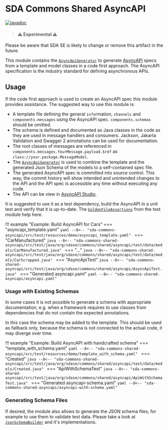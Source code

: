 # SDA Commons Shared AsyncAPI

[![javadoc](https://javadoc.io/badge2/org.sdase.commons/sda-commons-shared-asyncapi/javadoc.svg)](https://javadoc.io/doc/org.sdase.commons/sda-commons-shared-asyncapi)

> #### ⚠️ Experimental ⚠️
Please be aware that SDA SE is likely to change or remove this artifact in the future.

This module contains the [`AsyncApiGenerator`](https://github.com/SDA-SE/sda-dropwizard-commons/blob/master/sda-commons-shared-asyncapi/src/main/java/org/sdase/commons/shared/asyncapi/AsyncApiGenerator.java)
to generate [AsyncAPI](https://www.asyncapi.com/) specs from a template and model classes in a
code first approach.
The AsyncAPI specification is the industry standard for defining asynchronous APIs.

## Usage

If the code first approach is used to create an AsyncAPI spec this module provides assistance.
The suggested way to use this module is:

- A template file defining the general `info`rmation, `channels` and `components.messages` using
  the AsyncAPI spec.
  `components.schemas` should be omitted.
- The schema is defined and documented as Java classes in the code as they are used in message
  handlers and consumers.
  Jackson, Jakarta Validation and Swagger 2 annotations can be used for documentation.
- The root classes of messages are referenced in `components.messages.YourMessage.payload.$ref` as
  `class://your.package.MessageModel`.
- The [`AsyncApiGenerator`](https://github.com/SDA-SE/sda-dropwizard-commons/blob/master/sda-commons-shared-asyncapi/src/main/java/org/sdase/commons/shared/asyncapi/AsyncApiGenerator.java)
  is used to combine the template and the generated Json Schema of the models to a self-contained
  spec file.
- The generated AsyncAPI spec is committed into source control.
  This way, the commit history will show intended and unintended changes to the API and the API spec
  is accessible any time without executing any code.
- The API can be view in [AsyncAPI Studio](https://studio.asyncapi.com/).

It is suggested to use it as a test dependency, build the AsyncAPI in a unit test and verify that it
is up-to-date.
The [`GoldenFileAssertions`](https://github.com/SDA-SE/sda-dropwizard-commons/blob/master/sda-commons-server-testing/src/main/java/org/sdase/commons/server/testing/GoldenFileAssertions.java)
from the test module help here.

!!! example "Example: Build AsyncAPI for Cars"
    === "asyncapi_template.yaml"
        ```yaml
        --8<-- "sda-commons-asyncapi/src/test/resources/demo/asyncapi_template.yaml"
        ```
    === "CarManufactured"
        ```java
        --8<-- "sda-commons-shared-asyncapi/src/test/java/org/sdase/commons/shared/asyncapi/test/data/models/CarManufactured.java"
        ```
    === "…"
        ```java
        --8<-- "sda-commons-shared-asyncapi/src/test/java/org/sdase/commons/shared/asyncapi/test/data/models/CarScrapped.java"
        ```
    === "AsyncApiTest"
        ```java
        --8<-- "sda-commons-shared-asyncapi/src/test/java/org/sdase/commons/shared/asyncapi/AsyncApiTest.java"
        ```
    === "Generated asyncapi.yaml"
        ```yaml
        --8<-- "sda-commons-shared-asyncapi/asyncapi.yaml"
        ```


### Usage with Existing Schemas

In some cases it is not possible to generate a schema with appropriate documentation, e.g. when a
framework requires to use classes from dependencies that do not contain the expected annotations.

In this case the schema may be added to the template.
This should be used as fallback only, because the schema is not connected to the actual code, it may
diverge over time.

!!! example "Example: Build AsyncAPI with handcrafted schema"
    === "template_with_schema.yaml"
        ```yaml
        --8<-- "sda-commons-shared-asyncapi/src/test/resources/demo/template_with_schema.yaml"
        ```
    === "Created"
        ```java
        --8<-- "sda-commons-shared-asyncapi/src/test/java/org/sdase/commons/shared/asyncapi/test/data/models/Created.java"
        ```
    === "ApiWithSchemaTest"
        ```java
        --8<-- "sda-commons-shared-asyncapi/src/test/java/org/sdase/commons/shared/asyncapi/ApiWithSchemaTest.java"
        ```
    === "Generated asyncapi-schema.yaml"
        ```yaml
        --8<-- "sda-commons-shared-asyncapi/asyncapi-with-schema.yaml"
        ```


### Generating Schema Files

If desired, the module also allows to generate the JSON schema files, for example to use them to
validate test data.
Please take a look at [`JsonSchemaBuilder`](https://github.com/SDA-SE/sda-dropwizard-commons/blob/master/sda-commons-shared-asyncapi/src/main/java/org/sdase/commons/shared/asyncapi/jsonschema/JsonSchemaBuilder.java)
and it's implementations.
